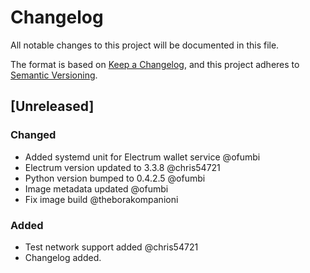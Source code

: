# Changelog

All notable changes to this project will be documented in this file.

The format is based on [Keep a Changelog](https://keepachangelog.com/en/1.0.0/),
and this project adheres to [Semantic Versioning](https://semver.org/spec/v2.0.0.html).

## [Unreleased]

### Changed

-   Added systemd unit for Electrum wallet service @ofumbi
-   Electrum version updated to 3.3.8 @chris54721
-   Python version bumped to 0.4.2.5 @ofumbi
-   Image metadata updated @ofumbi
-   Fix image build @theborakompanioni

### Added

-   Test network support added @chris54721
-   Changelog added.
